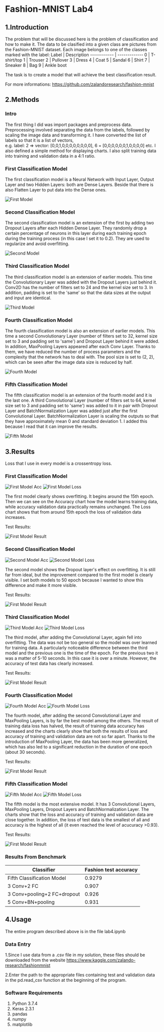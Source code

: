 # Fashion-MNIST Lab4
## 1.Introduction
The problem that will be discussed here is the problem of classification and how to make it. The data to be clasified into a given class are pictures from the Fashion-MNIST dataset. Each image belongs to one of the classes marked with the label:
Label | Description
------------ | -------------
0 | T-shirt/top
1 | Trouser
2 | Pullover
3 | Dress
4 | Coat
5 | Sandal
6 | Shirt
7 | Sneaker
8 | Bag
9 | Ankle boot

The task is to create a model that will achieve the best classification result. 

For more informations: https://github.com/zalandoresearch/fashion-mnist

## 2.Methods
###  Intro
The first thing I did was import packages and preprocess data. Preprocessing involved separating the data from the labels, followed by scaling the image data and transforming it. I have converted the list of labels so that it is a list of vectors,               
e.g. label: 2 => vector: [0,0,1,0,0,0,0,0,0,0,0], 6 = [0,0,0,0,0,0,1,0,0,0,0] etc. I also defined a simple method for displaying charts. I also split training data into training and validation data in a 4:1 ratio.

### First Classification Model
The first classification model is a Neural Network with Input Layer, Output Layer and two Hidden Layers: both are Dense Layers. Beside that there is also Flatten Layer to put data into the Dense ones.

![First Model](/images/model1.png)

### Second Classification Model
The second classification model is an extension of the first by adding two Dropout Layers after each Hidden Dense Layer. They randomly drop a certain percentage of neurons in this layer during each training epoch during the training process (in this case I set it to 0.2). They are used to regularize and avoid overfitting.

![Second Model](/images/model2.png)

### Third Classification Model
The third classification model is an extension of earlier models. This time the Convolutionary Layer was added with the Dropout Layers just behind it. Conv2D has the number of filters set to 24 and the kernel size set to 3. In addition, padding is set to the 'same' so that the data sizes at the output and input are identical.

![Third Model](/images/model3.png)
### Fourth Classification Model
The fourth classification model is also an extension of earlier models. This time a second Convolutionary Layer (number of filters set to 32, kernel size set to 3 and padding set to 'same') and Dropout Layer behind it were added. In addition, MaxPooling Layers appeared after each Conv Layer. Thanks to them, we have reduced the number of process parameters and the complexity that the network has to deal with. The pool size is set to (2, 2), which can be seen after the image data size is reduced by half.

![Fourth Model](/images/model4.png)
### Fifth Classification Model
The fifth classification model is an extension of the fourth model and it is the last one. A third Convolutional Layer (number of filters set to 64, kernel size set to 3 and padding set to 'same') was added to it in pair with Dropout Layer and BatchNormalization Layer was added just after the first Convolutional Layer. BatchNormalization Layer is scaling the outputs so that they have approximately mean 0 and standard deviation 1. I added this because I read that it can improve the results.

![Fifth Model](/images/model5.png)
## 3.Results

Loss that I use in every model is a crossentropy loss.

### First Classification Model
![First Model Acc](/images/charts/Model1AccChart.png)
![First Model Loss](/images/charts/Model1LossChart.png)

The first model clearly shows overfitting. It begins around the 15th epoch. Then we can see on the Accuracy chart how the model learns training data, while accuracy validation data practically remains unchanged. The Loss chart shows that from around 15th epoch the loss of validation data increases.

Test Results:

![First Model Result](/images/results/Model1Results.png)

### Second Classification Model
![Second Model Acc](/images/charts/Model2AccChart.png)
![Second Model Loss](/images/charts/Model2LossChart.png)

The second model shows the Dropout layer's effect on overfitting. It is still far from ideal, but the improvement compared to the first model is clearly visible. I set both models to 50 epoch because I wanted to show this difference and make it more visible.

Test Results:

![First Model Result](/images/results/Model2Results.png)
### Third Classification Model
![Third Model Acc](/images/charts/Model3AccChart.png)
![Third Model Loss](/images/charts/Model3LossChart.png)

The third model, after adding the Convolutional Layer, again fell into overfitting. The data was not be too general so the model was over learned for training data. A particularly noticeable difference between the third model and the previous one is the time of the epoch. For the previous two it was a matter of 5-10 seconds. In this case it is over a minute. However, the accuracy of test data has clearly increased.

Test Results:

![First Model Result](/images/results/Model3Results.png)
### Fourth Classification Model
![Fourth Model Acc](/images/charts/Model4AccChart.png)
![Fourth Model Loss](/images/charts/Model4LossChart.png)

The fourth model, after adding the second Convolutional Layer and MaxPooling Layers, is by far the best model among the others. The result of training data loss has halved, the result of training data accuracy has increased and the charts clearly show that both the results of loss and accuracy of training and validation data are not so far apart. Thanks to the introduction of MaxPooling Layer, the data has been more generalized, which has also led to a significant reduction in the duration of one epoch (about 30 seconds).

Test Results:

![First Model Result](/images/results/Model4Results.png)
### Fifth Classification Model
![Fifth Model Acc](/images/charts/Model5AccChart.png)
![Fifth Model Loss](/images/charts/Model5LossChart.png)

The fifth model is the most extensive model. It has 3 Convolutional Layers, MaxPooling Layers, Dropout Layers and BatchNormalization Layer. The charts show that the loss and accuracy of training and validation data are close together. In addition, the loss of test data is the smallest of all and accuracy is the highest of all (it even reached the level of acucuracy >0.93).

Test Results:

![First Model Result](/images/results/Model5Results.png)

### Results From Benchmark
Classifier | Fashion test accuracy
------------ | -------------
Fifth Classification Model | 0.9279
3 Conv+2 FC | 0.907
3 Conv+pooling+2 FC+dropout | 0.926
5 Conv+BN+pooling | 0.931
## 4.Usage
The entire program described above is in the file lab4.ipynb

### Data Entry
1.Since I use data from a .csv file in my solution, these files should be downloaded from the website https://www.kaggle.com/zalando-research/fashionmnist

2.Enter the path to the appropriate files containing test and validation data in the pd.read_csv function at the beginning of the program.
### Software Requirements
1. Python 3.7.4
2. Keras 2.3.1
3. pandas
4. numpy
5. matplotlib
